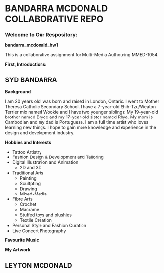 # BANDARRA MCDONALD COLLABORATIVE REPO
### Welcome to Our Respository:

**bandarra_mcdonald_hw1**

 This is a collaborative assignment for Multi-Media Authouring MMED-1054.

 **First, Introductions:**
 ## SYD BANDARRA
 **Background**

 I am 20 years old, was born and raised in London, Ontario. I went to Mother Theresa Catholic Secondary School. I have a 7-year-old Shih-Tzu/Weaton Terrier mix named Wookie and I have two younger siblings: My 19-year-old brother named Bryce and my 17-year-old sister named Rhya. My mom is Cambodian and my dad is Portuguese. I am a full time artist who loves learning new things. I hope to gain more knowledge and experience in the design and development industry.

 **Hobbies and Interests**
 - Tattoo Artistry
 - Fashion Design & Development and Tailoring
 - Digital Illustration and Animation
    - 2D and 3D
- Traditional Arts
    - Painting
    - Scultpting
    - Drawing
    - Mixed-Media
- Fibre Arts
    - Crochet
    - Macrame
    - Stuffed toys and plushies
    - Textile Creation
- Personal Style and Fashion Curation
- Live Concert Photography

 **Favourite Music**

 **My Artwork**







## LEYTON MCDONALD
